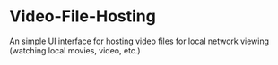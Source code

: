 # Video-File-Hosting
An simple UI interface for hosting video files for local network viewing (watching local movies, video, etc.)
